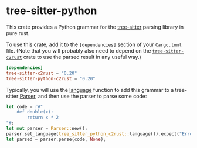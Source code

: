 # tree-sitter-python

This crate provides a Python grammar for the [tree-sitter][] parsing library in pure rust.

To use this crate, add it to the `[dependencies]` section of your `Cargo.toml`
file.  (Note that you will probably also need to depend on the
[`tree-sitter-c2rust`][tree-sitter crate] crate to use the parsed result in any useful
way.)

``` toml
[dependencies]
tree-sitter-c2rust = "0.20"
tree-sitter-python-c2rust = "0.20"
```

Typically, you will use the [language][language func] function to add this
grammar to a tree-sitter [Parser][], and then use the parser to parse some code:

``` rust
let code = r#"
    def double(x):
        return x * 2
"#;
let mut parser = Parser::new();
parser.set_language(tree_sitter_python_c2rust::language()).expect("Error loading Python grammar");
let parsed = parser.parse(code, None);
```

[language func]: https://docs.rs/tree-sitter-python/*/tree_sitter_python/fn.language.html
[Parser]: https://docs.rs/tree-sitter/*/tree_sitter/struct.Parser.html
[tree-sitter]: https://tree-sitter.github.io/
[tree-sitter crate]: https://crates.io/crates/tree-sitter-c2rust
